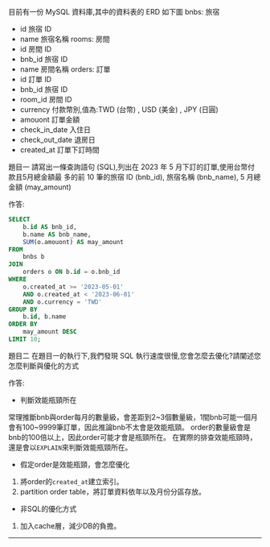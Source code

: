 目前有一份 MySQL 資料庫,其中的資料表的 ERD 如下圖
bnbs: 旅宿
- id 旅宿 ID
- name 旅宿名稱
rooms: 房間
- id 房間 ID
- bnb_id 旅宿 ID
- name 房間名稱
orders: 訂單
- id 訂單 ID
- bnb_id 旅宿 ID
- room_id 房間 ID
- currency 付款幣別,值為:TWD (台幣) , USD (美金) , JPY (日圓)
- amouont 訂單金額
- check_in_date 入住日
- check_out_date 退房日
- created_at 訂單下訂時間

題目一
請寫出一條查詢語句 (SQL),列出在 2023 年 5 月下訂的訂單,使用台幣付款且5月總金額最
多的前 10 筆的旅宿 ID (bnb_id), 旅宿名稱 (bnb_name), 5 月總金額 (may_amount)

作答:
```sql
SELECT 
    b.id AS bnb_id,
    b.name AS bnb_name,
    SUM(o.amouont) AS may_amount
FROM 
    bnbs b
JOIN 
    orders o ON b.id = o.bnb_id
WHERE 
    o.created_at >= '2023-05-01' 
    AND o.created_at < '2023-06-01'
    AND o.currency = 'TWD'
GROUP BY 
    b.id, b.name
ORDER BY 
    may_amount DESC
LIMIT 10;
```

題目二
在題目一的執行下,我們發現 SQL 執行速度很慢,您會怎麼去優化?請闡述您怎麼判斷與優化的方式

作答:
- 判斷效能瓶頸所在

常理推斷bnb與order每月的數量級，會差距到2~3個數量級，1間bnb可能一個月會有100~9999筆訂單，因此推論bnb不太會是效能瓶頸。
order的數量級會是bnb的100倍以上，因此order可能才會是瓶頸所在。
在實際的排查效能瓶頸時，還是會以`EXPLAIN`來判斷效能瓶頸所在。

- 假定order是效能瓶頸，會怎麼優化
1. 將order的`created_at`建立索引。
2. partition order table，將訂單資料依年以及月份分區存放。

- 非SQL的優化方式
1. 加入cache層，減少DB的負擔。

----------